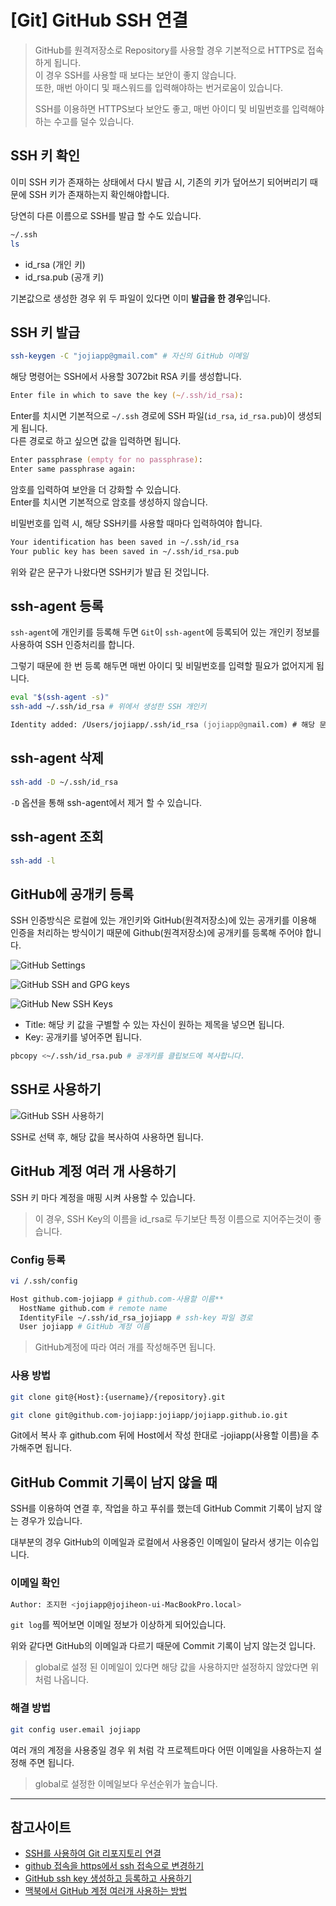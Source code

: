 # [Git] GitHub SSH 연결

> GitHub를 원격저장소로 Repository를 사용할 경우 기본적으로 HTTPS로 접속하게 됩니다.  
> 이 경우 SSH를 사용할 때 보다는 보안이 좋지 않습니다.  
> 또한, 매번 아이디 및 패스워드를 입력해야하는 번거로움이 있습니다.
>
> SSH를 이용하면 HTTPS보다 보안도 좋고, 매번 아이디 및 비밀번호를 입력해야하는 수고를 덜수 있습니다.

## SSH 키 확인

이미 SSH 키가 존재하는 상태에서 다시 발급 시, 기존의 키가 덮어쓰기 되어버리기 때문에 SSH 키가 존재하는지 확인해야합니다.

당연히 다른 이름으로 SSH를 발급 할 수도 있습니다.

```zsh
~/.ssh
ls
```

- id_rsa (개인 키)
- id_rsa.pub (공개 키)

기본값으로 생성한 경우 위 두 파일이 있다면 이미 **발급을 한 경우**입니다.

## SSH 키 발급

```zsh
ssh-keygen -C "jojiapp@gmail.com" # 자신의 GitHub 이메일
```

해당 명령어는 SSH에서 사용할 3072bit RSA 키를 생성합니다.

```zsh
Enter file in which to save the key (~/.ssh/id_rsa):
```

Enter를 치시면 기본적으로 `~/.ssh` 경로에 SSH 파일(`id_rsa`, `id_rsa.pub`)이 생성되게 됩니다.  
다른 경로로 하고 싶으면 값을 입력하면 됩니다.

```zsh
Enter passphrase (empty for no passphrase):
Enter same passphrase again:
```

암호를 입력하여 보안을 더 강화할 수 있습니다.  
Enter를 치시면 기본적으로 암호를 생성하지 않습니다.

비밀번호를 입력 시, 해당 SSH키를 사용할 때마다 입력하여야 합니다.

```zsh
Your identification has been saved in ~/.ssh/id_rsa
Your public key has been saved in ~/.ssh/id_rsa.pub
```

위와 같은 문구가 나왔다면 SSH키가 발급 된 것입니다.

## ssh-agent 등록

`ssh-agent`에 개인키를 등록해 두면 `Git`이 `ssh-agent`에 등록되어 있는 개인키 정보를 사용하여 SSH 인증처리를 합니다.

그렇기 때문에 한 번 등록 해두면 매번 아이디 및 비밀번호를 입력할 필요가 없어지게 됩니다.

```zsh
eval "$(ssh-agent -s)"
ssh-add ~/.ssh/id_rsa # 위에서 생성한 SSH 개인키

Identity added: /Users/jojiapp/.ssh/id_rsa (jojiapp@gmail.com) # 해당 문구가 출력되면 등록 된 것입니다.
```

## ssh-agent 삭제

```zsh
ssh-add -D ~/.ssh/id_rsa
```

`-D` 옵션을 통해 ssh-agent에서 제거 할 수 있습니다.

## ssh-agent 조회

```zsh
ssh-add -l
```

## GitHub에 공개키 등록

SSH 인증방식은 로컬에 있는 개인키와 GitHub(원격저장소)에 있는 공개키를 이용해 인증을 처리하는 방식이기 때문에 Github(원격저장소)에 공개키를 등록해 주어야 합니다.

![GitHub Settings](../../public/_posts/Git/GitHub_SSH_연결_스크린샷_1.png)

![GitHub SSH and GPG keys](../../public/_posts/Git/GitHub_SSH_연결_스크린샷_2.png)

![GitHub New SSH Keys](../../public/_posts/Git/GitHub_SSH_연결_스크린샷_3.png)

- Title: 해당 키 값을 구별할 수 있는 자신이 원하는 제목을 넣으면 됩니다.
- Key: 공개키를 넣어주면 됩니다.

```zsh
pbcopy <~/.ssh/id_rsa.pub # 공개키를 클립보드에 복사합니다.
```

## SSH로 사용하기

![GitHub SSH 사용하기](../../public/_posts/Git/GitHub_SSH_연결_스크린샷_4.png)

SSH로 선택 후, 해당 값을 복사하여 사용하면 됩니다.

## GitHub 계정 여러 개 사용하기

SSH 키 마다 계정을 매핑 시켜 사용할 수 있습니다.

> 이 경우, SSH Key의 이름을 id_rsa로 두기보단 특정 이름으로 지어주는것이 좋습니다.

### Config 등록

```zsh
vi /.ssh/config
```

```zsh
Host github.com-jojiapp # github.com-사용할 이름**
  HostName github.com # remote name
  IdentityFile ~/.ssh/id_rsa_jojiapp # ssh-key 파일 경로
  User jojiapp # GitHub 계정 이름
```

> GitHub계정에 따라 여러 개를 작성해주면 됩니다.

### 사용 방법

```zsh
git clone git@{Host}:{username}/{repository}.git
```

```zsh
git clone git@github.com-jojiapp:jojiapp/jojiapp.github.io.git
```

Git에서 복사 후 github.com 뒤에 Host에서 작성 한대로 -jojiapp(사용할 이름)을 추가해주면 됩니다.

## GitHub Commit 기록이 남지 않을 때

SSH를 이용하여 연결 후, 작업을 하고 푸쉬를 했는데 GitHub Commit 기록이 남지 않는 경우가 있습니다.

대부분의 경우 GitHub의 이메일과 로컬에서 사용중인 이메일이 달라서 생기는 이슈입니다.

### 이메일 확인

```zsh
Author: 조지헌 <jojiapp@jojiheon-ui-MacBookPro.local>
```

`git log`를 찍어보면 이메일 정보가 이상하게 되어있습니다.

위와 같다면 GitHub의 이메일과 다르기 때문에 Commit 기록이 남지 않는것 입니다.

> global로 설정 된 이메일이 있다면 해당 값을 사용하지만 설정하지 않았다면 위 처럼 나옵니다.

### 해결 방법

```zsh
git config user.email jojiapp
```

여러 개의 계정을 사용중일 경우 위 처럼 각 프로젝트마다 어떤 이메일을 사용하는지 설정해 주면 됩니다.

> global로 설정한 이메일보다 우선순위가 높습니다.

---

## 참고사이트

- [SSH를 사용하여 Git 리포지토리 연결](https://docs.microsoft.com/ko-kr/azure/devops/repos/git/use-ssh-keys-to-authenticate?view=azure-devops)
- [github 접속을 https에서 ssh 접속으로 변경하기](https://velog.io/@igotoo/github-%EC%A0%91%EC%86%8D%EC%9D%84-https%EC%97%90%EC%84%9C-ssh-%EC%A0%91%EC%86%8D%EC%9C%BC%EB%A1%9C-%EB%B3%80%EA%B2%BD%ED%95%98%EA%B8%B0)
- [GitHub ssh key 생성하고 등록하고 사용하기](https://syung05.tistory.com/20)
- [맥북에서 GitHub 계정 여러개 사용하는 방법](https://somjang.tistory.com/entry/%EB%A7%A5%EB%B6%81%EC%97%90%EC%84%9C-GitHub-%EA%B3%84%EC%A0%95-%EC%97%AC%EB%9F%AC%EA%B0%9C-%EC%82%AC%EC%9A%A9%ED%95%98%EB%8A%94-%EB%B0%A9%EB%B2%95)